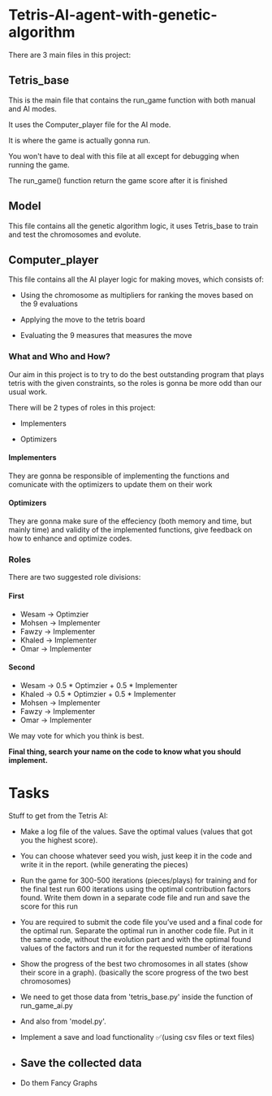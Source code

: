 # Tetris-AI-agent-with-genetic-algorithm

There are 3 main files in this project:

## Tetris_base
This is the main file that contains the run_game function with both manual and AI modes.

It uses the Computer_player file for the AI mode.

It is where the game is actually gonna run.

You won't have to deal with this file at all except for debugging when running the game.

The run_game() function return the game score after it is finished

## Model
This file contains all the genetic algorithm logic, it uses Tetris_base to train and test the chromosomes and evolute.

## Computer_player
This file contains all the AI player logic for making moves, which consists of:

- Using the chromosome as multipliers for ranking the moves based on the 9 evaluations

- Applying the move to the tetris board

- Evaluating the 9 measures that measures the move


### What and Who and How?

Our aim in this project is to try to do the best outstanding program that plays tetris with the given constraints, so the roles is gonna be more odd than our usual work.

There will be 2 types of roles in this project:

- Implementers

- Optimizers

#### Implementers
They are gonna be responsible of implementing the functions and comunicate with the optimizers to update them on their work

#### Optimizers
They are gonna make sure of the effeciency (both memory and time, but mainly time) and validity of the implemented functions, give feedback on how to enhance and optimize codes.

### Roles
There are two suggested role divisions:
#### First
- Wesam -> Optimzier
- Mohsen -> Implementer
- Fawzy -> Implementer
- Khaled -> Implementer
- Omar -> Implementer

#### Second
- Wesam -> 0.5 * Optimzier + 0.5 * Implementer
- Khaled -> 0.5 * Optimzier + 0.5 * Implementer
- Mohsen -> Implementer
- Fawzy -> Implementer
- Omar -> Implementer

We may vote for which you think is best.

**Final thing, search your name on the code to know what you should implement.**

# **Tasks**
Stuff to get from the Tetris AI:
- Make a log file of the values. Save the optimal values (values that got you the highest score).
- You can choose whatever seed you wish, just keep it in the code and write it in the
report. (while generating the pieces)
- Run the game for 300-500 iterations (pieces/plays) for training and for the final test run 600
iterations using the optimal contribution factors found. Write them down in a separate code file and
run and save the score for this run
- You are required to submit the code file you’ve used and
a final code for the optimal run. Separate the optimal run in another code file. Put in it the same
code, without the evolution part and with the optimal found values of the factors and run it for the
requested number of iterations
- Show the progress of the best two chromosomes in all states
(show their score in a graph). (basically the score progress of the two best chromosomes)




- We need to get those data from 'tetris_base.py' inside the function of run_game_ai.py
- And also from 'model.py'.
- Implement a save and load functionality ✅(using csv files or text files)
- Save the collected data
  - 
- Do them Fancy Graphs
